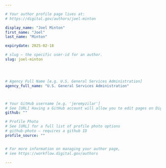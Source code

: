 ```yaml
---

# Your author profile page lives at:
# https://digital.gov/authors/joel-minton

display_name: "Joel Minton"
first_name: "Joel"
last_name: "Minton"

expirydate: 2025-02-18

# slug — the specific user-id for an author.
slug: joel-minton




# Agency Full Name [e.g. U.S. General Services Administration]
agency_full_name: "U.S. General Services Administration"



# Your GitHub username [e.g. 'jeremyzilar']
# See [URL] Having a GitHub account will allow you to edit pages on DigitalGov. The image used in your GitHub account can also be used to populate your digital.gov profile photo.
github: ""

# Profile Photo
# See [URL] for a full list of profile photo options
# github-photo — requires a github ID
profile_source: ""


# For more information on managing your author page,
# see https://workflow.digital.gov/authors

---
```

